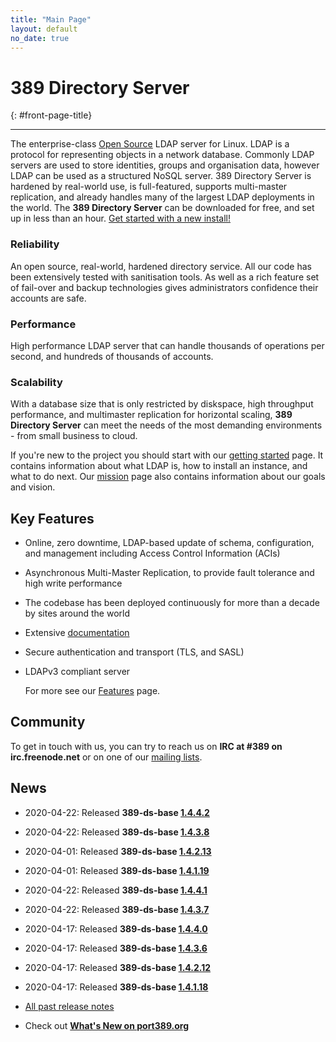 ```yaml
---
title: "Main Page"
layout: default
no_date: true
---
```


# 389 Directory Server
{: #front-page-title}

---

The enterprise-class [Open Source](docs/389ds/FAQ/licensing.html) LDAP server for Linux. LDAP is a
protocol for representing objects in a network database. Commonly LDAP servers are used to store
identities, groups and organisation data, however LDAP can be used as a structured NoSQL server.
389 Directory Server is hardened by real-world use, is full-featured, supports multi-master
replication, and already handles many of the largest LDAP deployments in the world.
The **389 Directory Server** can be downloaded for free, and set up in less than an hour.
[Get started with a new install!](/docs/389ds/howto/quickstart.html)


<div id="front-page-columns" class="container-fluid">
  <div class="row">
    <div class="col-xs-12 col-md-4">
      <h3 class="front-page-column-title">
        Reliability
      </h3>
      <p class="front-page-column-text">
        An open source, real-world, hardened directory service. All our code has been extensively tested with sanitisation tools. As well as a rich feature set of fail-over and backup technologies gives administrators confidence their accounts are safe.
      </p>
    </div>
    <div class="col-xs-12 col-md-4">
      <h3 class="front-page-column-title">
        Performance
      </h3>
      <p class="front-page-column-text">
        High performance LDAP server that can handle thousands of operations per second, and hundreds of thousands of accounts.
       </p>
    </div>
    <div class="col-xs-12 col-md-4">
      <h3 class="front-page-column-title">
        Scalability
      </h3>
      <p class="front-page-column-text">
        With a database size that is only restricted by diskspace, high throughput performance, and multimaster replication for horizontal scaling, <strong>389 Directory Server</strong> can meet the needs of the most demanding environments - from small business to cloud.
      </p>
    </div>
  </div>
</div>

If you're new to the project you should start with our [getting started](docs/389ds/howto/quickstart.html) page. It contains information about what LDAP is, how to install an instance, and what to do next. Our [mission](docs/389ds/FAQ/mission.html) page also contains information about our goals and vision.

## Key Features

-   Online, zero downtime, LDAP-based update of schema, configuration, and management including Access Control Information (ACIs)
-   Asynchronous Multi-Master Replication, to provide fault tolerance and high write performance
-   The codebase has been deployed continuously for more than a decade by sites around the world
-   Extensive [documentation](https://access.redhat.com/documentation/en-us/red_hat_directory_server/11/)
-   Secure authentication and transport (TLS, and SASL)
-   LDAPv3 compliant server

    For more see our [Features](docs/389ds/FAQ/features.html) page.

## Community

To get in touch with us, you can try to reach us on **IRC at \#389 on irc.freenode.net** or on one of our [mailing lists](docs/389ds/mailing-lists.html).

## News

<!-- Try to keep this list under 10 releases  -->

- 2020-04-22: Released **389-ds-base [1.4.4.2](docs/389ds/releases/release-1-4-4-2.html)**
- 2020-04-22: Released **389-ds-base [1.4.3.8](docs/389ds/releases/release-1-4-3-8.html)**
- 2020-04-01: Released **389-ds-base [1.4.2.13](docs/389ds/releases/release-1-4-2-13.html)**
- 2020-04-01: Released **389-ds-base [1.4.1.19](docs/389ds/releases/release-1-4-1-19.html)**
- 2020-04-22: Released **389-ds-base [1.4.4.1](docs/389ds/releases/release-1-4-4-1.html)**
- 2020-04-22: Released **389-ds-base [1.4.3.7](docs/389ds/releases/release-1-4-3-7.html)**
- 2020-04-17: Released **389-ds-base [1.4.4.0](docs/389ds/releases/release-1-4-4-0.html)**
- 2020-04-17: Released **389-ds-base [1.4.3.6](docs/389ds/releases/release-1-4-3-6.html)**
- 2020-04-17: Released **389-ds-base [1.4.2.12](docs/389ds/releases/release-1-4-2-12.html)**
- 2020-04-17: Released **389-ds-base [1.4.1.18](docs/389ds/releases/release-1-4-1-18.html)**


- [All past release notes](docs/389ds/releases/release-notes.html)

- Check out **[What's New on port389.org](whats_new.html)**


<br>
